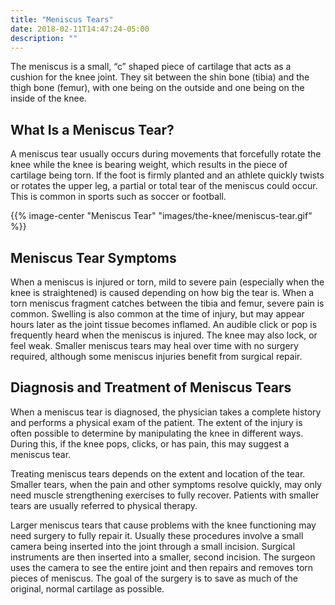 ```yaml
---
title: "Meniscus Tears"
date: 2018-02-11T14:47:24-05:00
description: ""
---
```


The meniscus is a small, “c” shaped piece of cartilage that acts as a cushion for the knee 
joint. They sit between the shin bone (tibia) and the thigh bone (femur), with one being on 
the outside and one being on the inside of the knee.

## What Is a Meniscus Tear?
A meniscus tear usually occurs during movements that forcefully rotate the knee while the 
knee is bearing weight, which results in the piece of cartilage being torn. If the foot is 
firmly planted and an athlete quickly twists or rotates the upper leg, a partial or total 
tear of the meniscus could occur. This is common in sports such as soccer or football.

{{% image-center "Meniscus Tear" "images/the-knee/meniscus-tear.gif" %}}

## Meniscus Tear Symptoms
When a meniscus is injured or torn, mild to severe pain (especially when the knee is 
straightened) is caused depending on how big the tear is. When a torn meniscus fragment 
catches between the tibia and femur, severe pain is common. Swelling is also common at the 
time of injury, but may appear hours later as the joint tissue becomes inflamed. An audible 
click or pop is frequently heard when the meniscus is injured. The knee may also lock, or 
feel weak. Smaller meniscus tears may heal over time with no surgery required, although some 
meniscus injuries benefit from surgical repair.

## Diagnosis and Treatment of Meniscus Tears
When a meniscus tear is diagnosed, the physician takes a complete history and performs a 
physical exam of the patient. The extent of the injury is often possible to determine by 
manipulating the knee in different ways. During this, if the knee pops, clicks, or has pain, 
this may suggest a meniscus tear.

Treating meniscus tears depends on the extent and location of the tear. Smaller tears, when 
the pain and other symptoms resolve quickly, may only need muscle strengthening exercises to 
fully recover. Patients with smaller tears are usually referred to physical therapy.

Larger meniscus tears that cause problems with the knee functioning may need surgery to 
fully repair it. Usually these procedures involve a small camera being inserted into the 
joint through a small incision. Surgical instruments are then inserted into a smaller, 
second incision. The surgeon uses the camera to see the entire joint and then repairs and 
removes torn pieces of meniscus. The goal of the surgery is to save as much of the original, 
normal cartilage as possible.
